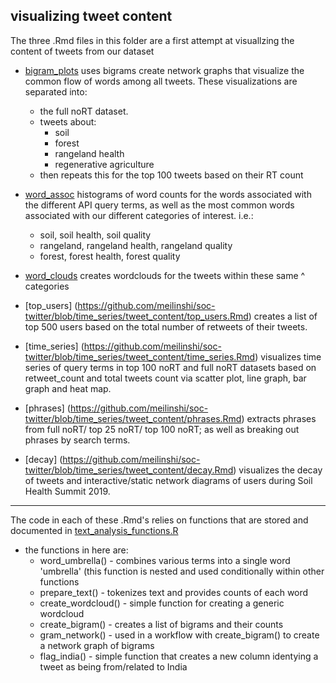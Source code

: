 ## visualizing tweet content  

The three .Rmd files in this folder are a first attempt at visuallzing the content of tweets from our dataset

* [bigram_plots](https://github.com/Science-for-Nature-and-People/soc-twitter/blob/master/tweet_content/bigram_plots.Rmd) uses bigrams create network graphs that visualize the common flow of words among all tweets.  These visualizations are separated into:  
  - the full noRT dataset. 
  - tweets about:
      - soil 
      - forest 
      - rangeland health
      - regenerative agriculture
   - then repeats this for the top 100 tweets based on their RT count
     
     
     
* [word_assoc](https://github.com/Science-for-Nature-and-People/soc-twitter/blob/master/tweet_content/word_assoc.Rmd) histograms of word counts for the words associated with the different API query terms, as well as the most common words associated with our different categories of interest. i.e.:
  - soil, soil health, soil quality
  - rangeland, rangeland health, rangeland quality
  - forest, forest health, forest quality 
    
      
* [word_clouds](https://github.com/Science-for-Nature-and-People/soc-twitter/blob/master/tweet_content/word_clouds.Rmd) creates wordclouds for the tweets within these same ^ categories 

* [top_users] (https://github.com/meilinshi/soc-twitter/blob/time_series/tweet_content/top_users.Rmd) creates a list of top 500 users based on the total number of retweets of their tweets.

* [time_series] (https://github.com/meilinshi/soc-twitter/blob/time_series/tweet_content/time_series.Rmd) visualizes time series of query terms in top 100 noRT and full noRT datasets based on retweet_count and total tweets count via scatter plot, line graph, bar graph and heat map.

* [phrases] (https://github.com/meilinshi/soc-twitter/blob/time_series/tweet_content/phrases.Rmd) extracts phrases from full noRT/ top 25 noRT/ top 100 noRT; as well as breaking out phrases by search terms. 

* [decay] (https://github.com/meilinshi/soc-twitter/blob/time_series/tweet_content/decay.Rmd) visualizes the decay of tweets and interactive/static network diagrams of users during Soil Health Summit 2019.
 ***
 
The code in each of these .Rmd's relies on functions that are stored and documented in [text_analysis_functions.R](https://github.com/Science-for-Nature-and-People/soc-twitter/blob/master/text_analysis_functions.R)
  - the functions in here are:
    - word_umbrella() - combines various terms into a single word 'umbrella' (this function is nested and used conditionally within other functions
    - prepare_text() - tokenizes text and provides counts of each word
    - create_wordcloud() - simple function for creating a generic wordcloud
    - create_bigram() - creates a list of bigrams and their counts
    - gram_network() - used in a workflow with create_bigram() to create a network graph of bigrams
    - flag_india() - simple function that creates a new column identying a tweet as being from/related to India
